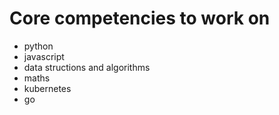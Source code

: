 # Core competencies to work on

* python
* javascript
* data structions and algorithms
* maths
* kubernetes
* go

